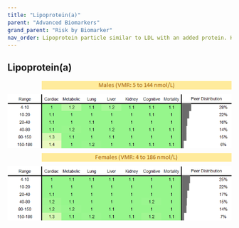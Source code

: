 ```yaml
---
title: "Lipoprotein(a)"
parent: "Advanced Biomarkers"
grand_parent: "Risk by Biomarker"
nav_order: Lipoprotein particle similar to LDL with an added protein. High levels are a genetic risk factor for cardiovascular disease.
---
```



## Lipoprotein(a)




<div style="display: flex; flex-direction: column; gap: 10px;">

  <img src="/assets/images/vmrbiomarker_lpa__male.png" alt="Lipoprotein(a) VMR Male" style="margin-left: 15%">
  <img src="/assets/images/rr_lpa__male.png" alt="Lipoprotein(a) RR Male">

  <img src="/assets/images/vmrbiomarker_lpa__female.png" alt="Lipoprotein(a) VMR Female" style="margin-left: 15%; ">
  <img src="/assets/images/rr_lpa__female.png" alt="Lipoprotein(a) RR Female">

</div>



